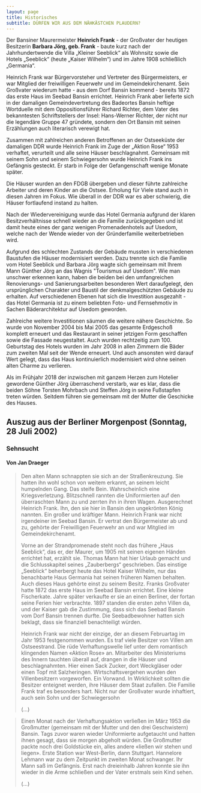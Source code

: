 ```yaml
---
layout: page
title: Historisches
subtitle: DÜRFEN WIR AUS DEM NÄHKÄSTCHEN PLAUDERN?
---
```


Der Bansiner Maurermeister **Heinrich Frank** - der Großvater der heutigen Besitzerin **Barbara Jörg, geb. Frank** - baute kurz nach der Jahrhundertwende die Villa „Kleiner Seeblick“ als Wohnsitz sowie die Hotels „Seeblick“ (heute „Kaiser Wilhelm“) und im Jahre 1908 schließlich „Germania“.

Heinrich Frank war Bürgervorsteher und Vertreter des Bürgermeisters, er war Mitglied der freiwilligen Feuerwehr und im Gemeindekirchenamt. Sein Großvater wiederum hatte - aus dem Dorf Bansin kommend - bereits 1872 das erste Haus im Seebad Bansin errichtet. Heinrich Frank aber lieferte sich in der damaligen Gemeindevertretung des Badeortes Bansin heftige Wortduelle mit dem Oppositionsführer Richard Richter, dem Vater des bekanntesten Schriftstellers der Insel: Hans-Werner Richter, der nicht nur die legendäre Gruppe 47 gründete, sondern den Ort Bansin mit seinen Erzählungen auch literarisch verewigt hat.

Zusammen mit zahlreichen anderen Betroffenen an der Ostseeküste der damaligen DDR wurde Heinrich Frank im Zuge der „Aktion Rose“ 1953 verhaftet, verurteilt und alle seine Häuser beschlagnahmt. Gemeinsam mit seinem Sohn und seinem Schwiegersohn wurde Heinrich Frank ins Gefängnis gesteckt. Er starb in Folge der Gefangenschaft wenige Monate später.

Die Häuser wurden an den FDGB übergeben und dieser führte zahlreiche Arbeiter und deren Kinder an die Ostsee. Erholung für Viele stand auch in diesen Jahren im Fokus. 
Wie überall in der DDR war es aber schwierig, die Häuser fortlaufend instand zu halten. 

Nach der Wiedervereinigung wurde das Hotel Germania aufgrund der klaren Besitzverhältnisse schnell wieder an die Familie zurückgegeben und ist damit heute eines der ganz wenigen Promenadenhotels auf Usedom, welche nach der Wende wieder von der Gründerfamilie weiterbetrieben wird. 

Aufgrund des schlechten Zustands der Gebäude mussten in verschiedenen Baustufen die Häuser modernisiert werden. Dazu trennte sich die Familie vom Hotel Seeblick und Barbara Jörg wagte sich gemeinsam mit Ihrem Mann Günther Jörg an das Wagnis "Tourismus auf Usedom". 
Wie man unschwer erkennen kann, haben die beiden bei den umfangreichen Renovierungs- und Sanierungsarbeiten besonderen Wert daraufgelegt, den ursprünglichen Charakter und Baustil der denkmalgeschützten Gebäude zu erhalten. Auf verschiedenen Ebenen hat sich die Investition ausgezahlt - das Hotel Germania ist zu einem beliebten Foto- und Fernsehmotiv in Sachen Bäderarchitektur auf Usedom geworden.

Zahlreiche weitere Investitionen säumen die weitere nähere Geschichte. So wurde von November 2004 bis Mai 2005 das gesamte Erdgeschoß komplett erneuert und das Restaurant in seiner jetzigen Form geschaffen sowie die Fassade neugestaltet. Auch wurden rechtzeitig zum 100. Geburtstag des Hotels wurden im Jahr 2008 in allen Zimmern die Bäder zum zweiten Mal seit der Wende erneuert. Und auch ansonsten wird darauf Wert gelegt, dass das Haus kontinuierlich modernisiert wird ohne seinen alten Charme zu verlieren.

Als im Frühjahr 2018 der inzwischen mit ganzem Herzen zum Hotelier gewordene Günther Jörg überraschend verstarb, war es klar, dass die beiden Söhne Torsten Mohrbach und Steffen Jörg in seine Fußstapfen treten würden. Seitdem führen sie gemeinsam mit der Mutter die Geschicke des Hauses.


## Auszug aus der Berliner Morgenpost (Sonntag, 28 Juli 2002)

### Sehnsucht
#### Von Jan Draeger

> Den alten Mann schnappten sie sich an der Straßenkreuzung. Sie hatten ihn wohl schon von weitem erkannt, an seinem leicht humpelnden Gang. Das steife Bein. Wahrscheinlich eine Kriegsverletzung. Blitzschnell rannten die Uniformierten auf den überraschten Mann zu und zerrten ihn in ihren Wagen. Ausgerechnet Heinrich Frank. Ihn, den sie hier in Bansin den ungekrönten König nannten. Ein großer und kräftiger Mann. Heinrich Frank war nicht irgendeiner im Seebad Bansin. Er vertrat den Bürgermeister ab und zu, gehörte der Freiwilligen Feuerwehr an und war Mitglied im Gemeindekirchenamt. 
> 
> Vorne an der Strandpromenade steht noch das frühere „Haus Seeblick“, das er, der Maurer, um 1905 mit seinen eigenen Händen errichtet hat, erzählt sie. Thomas Mann hat hier Urlaub gemacht und die Schlusskapitel seines „Zauberbergs“ geschrieben. Das einstige „Seeblick“ beherbergt heute das Hotel Kaiser Wilhelm, nur das benachbarte Haus Germania hat seinen früheren Namen behalten. Auch dieses Haus gehörte einst zu seinem Besitz. Franks Großvater hatte 1872 das erste Haus im Seebad Bansin errichtet. Eine kleine Fischerkate. Jahre später verkaufte er sie an einen Berliner, der fortan seine Ferien hier verbrachte. 1897 standen die ersten zehn Villen da, und der Kaiser gab die Zustimmung, dass sich das Seebad Bansin vom Dorf Bansin trennen durfte. Die Seebadbewohner hatten sich beklagt, dass sie finanziell benachteiligt würden.
> 
> Heinrich Frank war nicht der einzige, der an diesem Februartag im Jahr 1953 festgenommen wurden. Es traf viele Besitzer von Villen am Ostseestrand. Die rüde Verhaftungswelle lief unter dem romantisch klingenden Namen «Aktion Rose» an. Mitarbeiter des Ministeriums des Innern tauchten überall auf, drangen in die Häuser und beschlagnahmten. Hier einen Sack Zucker, dort Weckgläser oder einen Topf mit Salzheringen. Wirtschaftsvergehen wurden den Villenbesitzern vorgeworfen. Ein Vorwand. In Wirklichkeit sollten die Besitzer enteignet werden, ihre Häuser dem Staat zufallen. Die Familie Frank traf es besonders hart. Nicht nur der Großvater wurde inhaftiert, auch sein Sohn und der Schwiegersohn
> 
> (...)

> Einen Monat nach der Verhaftungsaktion verließen im März 1953 die Großmutter (gemeinsam mit der Mutter und den drei Geschwistern) Bansin. Tags zuvor waren wieder Uniformierte aufgetaucht und hatten ihnen gesagt, dass sie morgen abgeholt würden. Die Großmutter packte noch drei Goldstücke ein, alles andere «ließen wir stehen und liegen». Erste Station war West-Berlin, dann Stuttgart. Hannelore Lehmann war zu dem Zeitpunkt im zweiten Monat schwanger. Ihr Mann saß im Gefängnis. Erst nach dreieinhalb Jahren konnte sie ihn wieder in die Arme schließen und der Vater erstmals sein Kind sehen.
> 
> (...)
